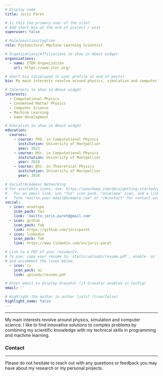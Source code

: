 ```yaml
---
# Display name
title: Joris Paret

# Is this the primary user of the site?
# Add short bio at the end of project / post
superuser: false

# Role/position/tagline
role: Postdoctoral Machine Learning Scientist

# Organizations/Affiliations to show in About widget
organizations:
  - name: ITER Organization
    url: https://www.iter.org/

# Short bio (displayed in user profile at end of posts)
bio: My main interests revolve around physics, simulation and computer science. I like to find innovative solutions to complex problems by combining my scientific knowledge with my technical skills in programming and machine learning.

# Interests to show in About widget
interests:
  - Computational Physics
  - Condensed Matter Physics
  - Computer Science
  - Machine Learning
  - Game development

# Education to show in About widget
education:
  courses:
    - course: PhD. in Computational Physics
      institution: University of Montpellier
      year: 2021
    - course: MSc. in Computational Physics
      institution: University of Montpellier
      year: 2018
    - course: BSc. in Theoretical Physics
      institution: University of Montpellier
      year: 2016

# Social/Academic Networking
# For available icons, see: https://wowchemy.com/docs/getting-started/page-builder/#icons
#   For an email link, use "fas" icon pack, "envelope" icon, and a link in the
#   form "mailto:your-email@example.com" or "/#contact" for contact widget.
social:
  - icon: envelope
    icon_pack: fas
    link: 'mailto:joris.paret@gmail.com'
  - icon: github
    icon_pack: fab
    link: https://github.com/jorisparet
  - icon: linkedin
    icon_pack: fab
    link: https://www.linkedin.com/in/joris-paret

# Link to a PDF of your resume/CV.
# To use: copy your resume to `static/uploads/resume.pdf`, enable `ai` icons in `params.toml`,
# and uncomment the lines below.
  - icon: cv
    icon_pack: ai
    link: uploads/resume.pdf

# Enter email to display Gravatar (if Gravatar enabled in Config)
email: ''

# Highlight the author in author lists? (true/false)
highlight_name: false
---
```


-----

My main interests revolve around physics, simulation and computer science. I like to find innovative solutions to complex problems by combining my scientific knowledge with my technical skills in programming and machine learning.

### Contact

-----

Please do not hesitate to reach out with any questions or feedback you may have about my research or my personal projects.

<!-- {{< icon name="download" pack="fas" >}} Download my {{< staticref "uploads/demo_resume.pdf" "newtab" >}}resumé{{< /staticref >}}. -->
